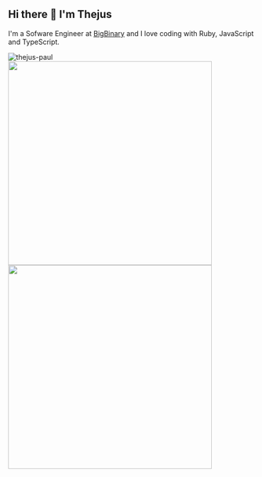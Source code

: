 ## Hi there 👋 I'm Thejus

<span>I'm a Sofware Engineer at <a href="https://github.com/bigbinary">BigBinary</a> and I love coding with Ruby, JavaScript and TypeScript.</span>

<img src="https://komarev.com/ghpvc/?username=thejus-paul&label=Profile%20views&color=0e75b6&style=flat" alt="thejus-paul" >

<div>
  <img align="center" src="http://github-readme-streak-stats.herokuapp.com?user=thejus-paul&theme=react&hide_border=true&date_format=j%20M%5B%20Y%5D&fire=00DDA4&mode=weekly&card_height=214" width="415px" />

  <img align="center" src="https://github-readme-stats.vercel.app/api?username=thejus-paul&theme=react&show_icons=false&count_private=true&hide_border=true" width="415px" />
</div>
